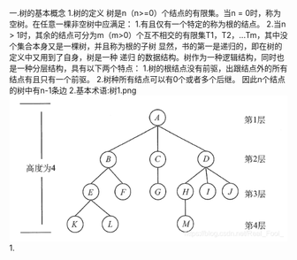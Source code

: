 一.树的基本概念
    1.树的定义
        树是n（n>=0）个结点的有限集。当n = 0时，称为空树。在任意一棵非空树中应满足：
            1.有且仅有一个特定的称为根的结点。
            2.当n > 1时，其余的结点可分为m（m>0）个互不相交的有限集T1，T2，...Tm，其中没个集合本身又是一棵树，并且称为根的子树
        显然，书的第一是递归的，即在树的定义中又用到了自身，树是一种 递归 的数据结构。树作为一种逻辑结构，同时也是一种分层结构，具有以下两个特点：
            1.树的根结点没有前驱，出跟结点外的所有结点有且只有一个前驱。
            2.树种所有结点可以有0个或者多个后继。
        因此n个结点的树中有n-1条边
    2.基本术语:树1.png
        ![](%E6%A0%911.png)
        1.